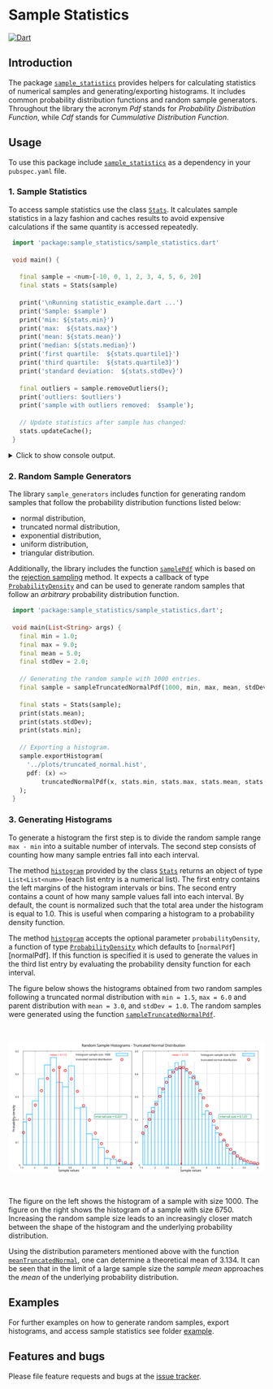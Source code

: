 
# Sample Statistics
[![Dart](https://github.com/simphotonics/sample_statistics/actions/workflows/dart.yml/badge.svg)](https://github.com/simphotonics/sample_statistics/actions/workflows/dart.yml)


## Introduction

The package [`sample_statistics`][sample_statistics] provides helpers for
calculating statistics of numerical samples and generating/exporting histograms.
It includes common probability
distribution functions and random sample generators.
Throughout the library the acronym *Pdf* stands for *Probability Distribution
Function*, while *Cdf* stands for *Cummulative Distribution Function*.

## Usage

To use this package include [`sample_statistics`][sample_statistics]
as a dependency in your `pubspec.yaml` file.

### 1. Sample Statistics

To access sample statistics use the class [`Stats`][Stats].
It calculates sample statistics in a lazy fashion and caches results
to avoid expensive calculations if the
same quantity is accessed repeatedly.

```Dart
 import 'package:sample_statistics/sample_statistics.dart'

 void main() {

   final sample = <num>[-10, 0, 1, 2, 3, 4, 5, 6, 20]
   final stats = Stats(sample)

   print('\nRunning statistic_example.dart ...')
   print('Sample: $sample')
   print('min: ${stats.min}')
   print('max:  ${stats.max}')
   print('mean: ${stats.mean}')
   print('median: ${stats.median}')
   print('first quartile:  ${stats.quartile1}')
   print('third quartile:  ${stats.quartile3}')
   print('standard deviation:  ${stats.stdDev}')

   final outliers = sample.removeOutliers();
   print('outliers: $outliers')
   print('sample with outliers removed:  $sample');

   // Update statistics after sample has changed:
   stats.updateCache();
 }
```

<details>  <summary> Click to show console output. </summary>

 ```Console
  $ dart  sample_statistics_example.dart

  Running sample_statistic_example.dart ...
  Sample: [-10, 0, 1, 2, 3, 4, 5, 6, 20]
  min: -10
  max: 20
  mean: 3.4444444444444446
  median: 3
  first quartile: 1
  third quartile: 5
  standard deviation: 7.779960011322538
  outliers:[-10, 20]
  sample with outliers removed: [0, 1, 2, 3, 4, 5, 6]

 ```
</details>

### 2. Random Sample Generators

The library `sample_generators` includes function for generating random samples
that follow the probability distribution functions listed below:
 * normal distribution,
 * truncated normal distribution,
 * exponential distribution,
 * uniform distribution,
 * triangular distribution.

Additionally, the library includes the function [`samplePdf`][samplePdf] which
is based on the [rejection sampling][rejection-sampling] method.
It expects a callback of type [`ProbabilityDensity`][ProbabilityDensity]
and can be used to generate random samples that follow
an *arbitrary* probability distribution function.

```Dart
 import 'package:sample_statistics/sample_statistics.dart';

 void main(List<String> args) {
   final min = 1.0;
   final max = 9.0;
   final mean = 5.0;
   final stdDev = 2.0;

   // Generating the random sample with 1000 entries.
   final sample = sampleTruncatedNormalPdf(1000, min, max, mean, stdDev);

   final stats = Stats(sample);
   print(stats.mean);
   print(stats.stdDev);
   print(stats.min);

   // Exporting a histogram.
   sample.exportHistogram(
     '../plots/truncated_normal.hist',
     pdf: (x) =>
         truncatedNormalPdf(x, stats.min, stats.max, stats.mean, stats.stdDev),
   );
 }
```

### 3. Generating Histograms

To generate a histogram the first step is to divide the random
sample range `max - min`
into a suitable number of intervals.
The second step consists of counting how many sample entries fall into each
interval.

The method [`histogram`][histogram] provided by the class [`Stats`][Stats]
returns an object of type `List<List<num>>` (each list entry is a numerical list).
The first entry contains the left margins of the histogram intervals or bins.
The second entry contains a count of how many sample values fall into each interval.
By default, the count is normalized such that the total area
under the histogram is equal to 1.0.
This is useful when comparing a histogram to a probability density function.

The method [`histogram`][histogram] accepts the optional parameter
`probabilityDensity`,
a function of type [`ProbabilityDensity`][ProbabilityDensity] which defaults
to [`normalPdf`][normalPdf].
If this function is
specified it is used to
generate the values in the third list entry by evaluating the
probability density function for each interval.

The figure below shows the histograms obtained from two random samples following
a truncated normal distribution with `min = 1.5`, `max = 6.0` and parent distribution
with `mean = 3.0`, and `stdDev = 1.0`.
The random samples were generated using the function
[`sampleTruncatedNormalPdf`][sampleTruncatedNormalPdf].

<br>

![Histogram](https://raw.githubusercontent.com/simphotonics/sample_statistics/main/images/histogram_truncated_normal_2.svg?sanitize=true)

<br>

The figure on the left shows the histogram of a sample with size 1000. The figure on the right shows
the histogram of a sample with size 6750. Increasing the random sample size leads to an increasingly
closer match between the shape of the histogram and the underlying probability distribution.

Using the distribution parameters mentioned above with the function
[`meanTruncatedNormal`][meanTruncatedNormal],  one can determine
a theoretical mean of 3.134. It can be seen that in the limit of a large sample
size the *sample mean* approaches
the *mean* of the underlying probability distribution.

## Examples

For further examples on how to generate random samples, export histograms,
and access sample statistics see folder [example].



## Features and bugs

Please file feature requests and bugs at the [issue tracker].

[example]: https://github.com/simphotonics/sample_statistics/tree/main/example

[histogram]: https://pub.dev/documentation/sample_statistics/latest/sample_statistics/Stats/histogram.html

[issue tracker]: https://github.com/simphotonics/sample_statistics/issues

[meanTruncatedNormal]: https://pub.dev/documentation/sample_statistics/latest/sample_statistics/meanTruncatedNormal.html


[ProbabilityDensity]: https://pub.dev/documentation/sample_statistics/latest/sample_statistics/ProbabilityDensity.html

[rejection-sampling]: https://en.wikipedia.org/wiki/Rejection_sampling

[sample_statistics]: https://pub.dev/packages/sample_statistics

[samplePdf]: https://pub.dev/documentation/sample_statistics/latest/sample_statistics/samplePdf.html

[Stats]: https://pub.dev/documentation/sample_statistics/latest/sample_statistics/Stats-class.html

[sampleTruncatedNormalPdf]: https://pub.dev/documentation/sample_statistics/latest/sample_statistics/sampleTruncatedNormalPdf.html
